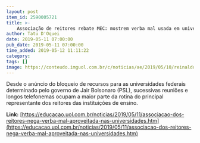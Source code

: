 ```yaml
---
layout: post
item_id: 2590005721
title: >-
    Associação de reitores rebate MEC: mostrem verba mal usada em universidades
author: Tatu D'Oquei
date: 2019-05-11 07:00:00
pub_date: 2019-05-11 07:00:00
time_added: 2019-05-12 11:11:22
category: 
tags: []
image: https://conteudo.imguol.com.br/c/noticias/ae/2019/05/10/reinaldo-centoducatte-presidente-da-andifes-associacao-nacional-dos-dirigentes-das-instituicoes-federais-de-ensino-superior-e-reitor-da-ufes-universidade-federal-do-espirito-santo-1557513104181_v2_615x300.jpg
---
```


Desde o anúncio do bloqueio de recursos para as universidades federais determinado pelo governo de Jair Bolsonaro (PSL), sucessivas reuniões e longos telefonemas ocupam a maior parte da rotina do principal representante dos reitores das instituições de ensino.

**Link:** [https://educacao.uol.com.br/noticias/2019/05/11/associacao-dos-reitores-nega-verba-mal-aproveitada-nas-universidades.htm](https://educacao.uol.com.br/noticias/2019/05/11/associacao-dos-reitores-nega-verba-mal-aproveitada-nas-universidades.htm)


